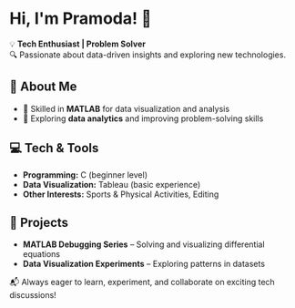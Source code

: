 # Hi, I'm Pramoda! 👋

💡 **Tech Enthusiast | Problem Solver**  
🔍 Passionate about data-driven insights and exploring new technologies.

## 🚀 About Me
- 🔢 Skilled in **MATLAB** for data visualization and analysis  
- 🎯 Exploring **data analytics** and improving problem-solving skills  

## 💻 Tech & Tools
- **Programming:** C (beginner level)  
- **Data Visualization:** Tableau (basic experience)  
- **Other Interests:** Sports & Physical Activities, Editing

## 📌 Projects
- **MATLAB Debugging Series** – Solving and visualizing differential equations  
- **Data Visualization Experiments** – Exploring patterns in datasets  

📬 Always eager to learn, experiment, and collaborate on exciting tech discussions!
<!---
KevalXD/KevalXD is a ✨ special ✨ repository because its `README.md` (this file) appears on your GitHub profile.
You can click the Preview link to take a look at your changes.
--->
